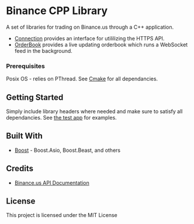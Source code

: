 # Binance CPP Library

A set of libraries for trading on Binance.us through a C++ application.

* [Connection](https://github.com/Beavergus/Binance-Trading-Platform/tree/master/Connection) provides an interface for utililizing the HTTPS API.
* [OrderBook](https://github.com/Beavergus/Binance-Trading-Platform/tree/master/OrderBook) provides a live updating orderbook which runs a WebSocket feed in the background.

### Prerequisites

Posix OS - relies on PThread.
See [Cmake](https://github.com/Beavergus/Binance-Trading-Platform/blob/master/CMakeLists.txt) for all dependancies.

## Getting Started

Simply include library headers where needed and make sure to satisfy all dependancies.
See [the test app](https://github.com/Beavergus/Binance-Trading-Platform/blob/master/TestApp/main.cpp) for examples.

## Built With

* [Boost](https://www.boost.org/) - Boost.Asio, Boost.Beast, and others

## Credits

* [Binance.us API Documentation](https://github.com/binance-us/binance-official-api-docs)

## License

This project is licensed under the MIT License
